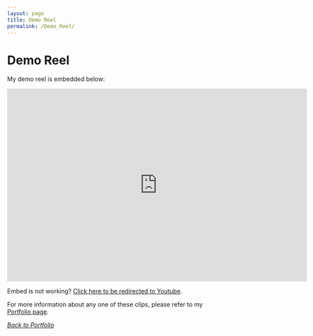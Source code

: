 ```yaml
---
layout: page
title: Demo Reel
permalink: /Demo_Reel/
---
```

# Demo Reel

My demo reel is embedded below: 

<iframe align ="center" width="700" height="450" src="https://www.youtube.com/embed/skwHuVo70L4" frameborder="0" allow="accelerometer; clipboard-write; encrypted-media; gyroscope; picture-in-picture"></iframe>

Embed is not working? <a href="https://youtu.be/skwHuVo70L4">Click here to be redirected to Youtube</a>.

For more information about any one of these clips, please refer to my <a href="https://youtu.be/skwHuVo70L4">Portfolio page</a>.

<a href="{{site.baseurl}}/portfolioPage.html">*Back to Portfolio*</a>